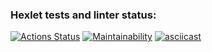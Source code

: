 ### Hexlet tests and linter status:
[![Actions Status](https://github.com/newTimesNewRoman/frontend-project-44/workflows/hexlet-check/badge.svg)](https://github.com/newTimesNewRoman/frontend-project-44/actions)
[![Maintainability](https://api.codeclimate.com/v1/badges/be522eccd7ff920fac7d/maintainability)](https://codeclimate.com/github/newTimesNewRoman/frontend-project-44/maintainability)
[![asciicast](https://asciinema.org/a/G4fzDkdtRvtbg8GmntzNHdcOu.svg)](https://asciinema.org/a/G4fzDkdtRvtbg8GmntzNHdcOu)